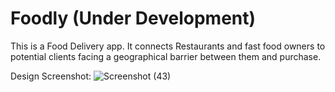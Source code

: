 # Foodly (Under Development)
This is a Food Delivery app. It connects Restaurants and fast food owners to potential clients facing a geographical barrier between them and purchase.

Design Screenshot:
![Screenshot (43)](https://github.com/Collinsturi/Foodly/assets/86106046/57d747ed-8d54-47b0-b824-b50ada426789)
